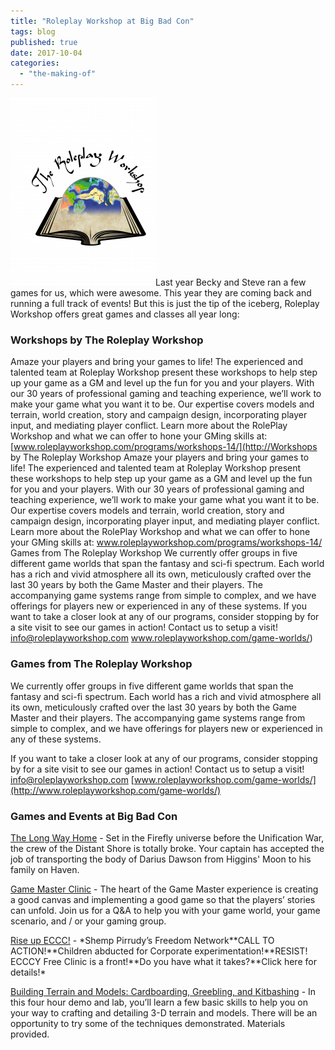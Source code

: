 ```yaml
---
title: "Roleplay Workshop at Big Bad Con"
tags: blog
published: true
date: 2017-10-04
categories: 
  - "the-making-of"
---
```


[![Logo-2016-09-06](/images/Logo-2016-09-06-232x300.png)](https://www.bigbadcon.com/wp-content/uploads/formidable/Logo-2016-09-06.png)Last year Becky and Steve ran a few games for us, which were awesome. This year they are coming back and running a full track of events! But this is just the tip of the iceberg, Roleplay Workshop offers great games and classes all year long:

### Workshops by The Roleplay Workshop

Amaze your players and bring your games to life! The experienced and talented team at Roleplay Workshop present these workshops to help step up your game as a GM and level up the fun for you and your players. With our 30 years of professional gaming and teaching experience, we’ll work to make your game what you want it to be. Our expertise covers models and terrain, world creation, story and campaign design, incorporating player input, and mediating player conflict. Learn more about the RolePlay Workshop and what we can offer to hone your GMing skills at: [www.roleplayworkshop.com/programs/workshops-14/](http://Workshops by The Roleplay Workshop Amaze your players and bring your games to life! The experienced and talented team at Roleplay Workshop present these workshops to help step up your game as a GM and level up the fun for you and your players. With our 30 years of professional gaming and teaching experience, we’ll work to make your game what you want it to be. Our expertise covers models and terrain, world creation, story and campaign design, incorporating player input, and mediating player conflict. Learn more about the RolePlay Workshop and what we can offer to hone your GMing skills at: www.roleplayworkshop.com/programs/workshops-14/  Games from The Roleplay Workshop We currently offer groups in five different game worlds that span the fantasy and sci-fi spectrum. Each world has a rich and vivid atmosphere all its own, meticulously crafted over the last 30 years by both the Game Master and their players. The accompanying game systems range from simple to complex, and we have offerings for players new or experienced in any of these systems.  If you want to take a closer look at any of our programs, consider stopping by for a site visit to see our games in action!  Contact us to setup a visit!  info@roleplayworkshop.com www.roleplayworkshop.com/game-worlds/)

### Games from The Roleplay Workshop

We currently offer groups in five different game worlds that span the fantasy and sci-fi spectrum. Each world has a rich and vivid atmosphere all its own, meticulously crafted over the last 30 years by both the Game Master and their players. The accompanying game systems range from simple to complex, and we have offerings for players new or experienced in any of these systems.

If you want to take a closer look at any of our programs, consider stopping by for a site visit to see our games in action! Contact us to setup a visit! [info@roleplayworkshop.com](mailto:info@roleplayworkshop.com) [www.roleplayworkshop.com/game-worlds/](http://www.roleplayworkshop.com/game-worlds/)

### Games and Events at Big Bad Con

[The Long Way Home](https://www.bigbadcon.com/events/the-long-way-home/) - Set in the Firefly universe before the Unification War, the crew of the Distant Shore is totally broke. Your captain has accepted the job of transporting the body of Darius Dawson from Higgins' Moon to his family on Haven.

[Game Master Clinic](https://www.bigbadcon.com/events/game-master-clinic/) - The heart of the Game Master experience is creating a good canvas and implementing a good game so that the players’ stories can unfold. Join us for a Q&A to help you with your game world, your game scenario, and / or your gaming group.

[Rise up ECCC!](https://www.bigbadcon.com/events/rise-up-eccc/) - \*Shemp Pirrudy’s Freedom Network\*\*CALL TO ACTION!\*\*Children abducted for Corporate experimentation!\*\*RESIST! ECCCY Free Clinic is a front!\*\*Do you have what it takes?\*\*Click here for details!\*

[Building Terrain and Models: Cardboarding, Greebling, and Kitbashing](https://www.bigbadcon.com/events/building-terrain-and-models-cardboarding-greebling-and-kitbashing/) - In this four hour demo and lab, you’ll learn a few basic skills to help you on your way to crafting and detailing 3-D terrain and models. There will be an opportunity to try some of the techniques demonstrated. Materials provided.
